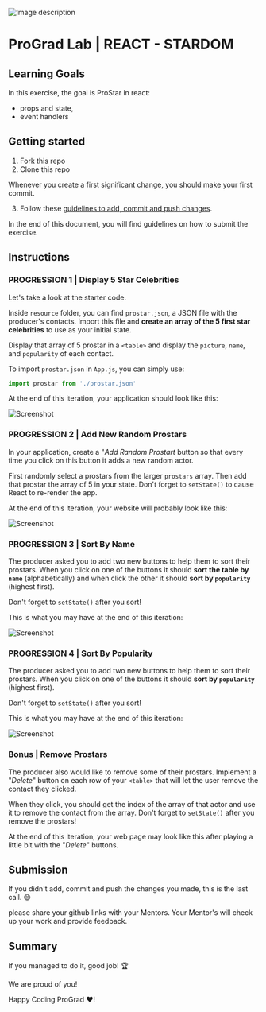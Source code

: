 ![Image description](https://i1.faceprep.in/ProGrad/prograd-logo.png)

# ProGrad Lab | REACT - STARDOM

## Learning Goals

In this exercise, the goal is ProStar in react:

- props and state,
- event handlers

## Getting started

1. Fork this repo
2. Clone this repo

Whenever you create a first significant change, you should make your first commit.

3. Follow these [guidelines to add, commit and push changes](https://github.com/FACEPrep-ProGrad/general-guidelines-labs-project-builders.git).

In the end of this document, you will find guidelines on how to submit the exercise.

## Instructions

### PROGRESSION 1 | Display 5 Star Celebrities

Let's take a look at the starter code.

Inside `resource` folder, you can find `prostar.json`, a JSON file with the producer's contacts. Import this file and **create an array of the 5 first star celebrities** to use as your initial state.

Display that array of 5 prostar in a `<table>` and display the `picture`, `name`, and `popularity` of each contact.

To import `prostar.json` in `App.js`, you can simply use:

```js
import prostar from './prostar.json'
```

At the end of this iteration, your application should look like this:

![Screenshot](https://i1.faceprep.in/ProGrad/pro1.PNG)


### PROGRESSION 2 | Add New Random Prostars

In your application, create a "*Add Random Prostart* button so that every time you click on this button it adds a new random actor.

First randomly select a prostars from the larger `prostars` array. Then add that prostar the array of 5 in your state. Don't forget to `setState()` to cause React to re-render the app.

At the end of this iteration, your website will probably look like this:

![Screenshot](https://i1.faceprep.in/ProGrad/pro2.PNG)


### PROGRESSION 3 | Sort By Name

The producer asked you to add two new buttons to help them to sort their prostars. When you click on one of the buttons it should **sort the table by `name`** (alphabetically) and when click the other it should **sort by `popularity`** (highest first).

Don't forget to `setState()` after you sort!

This is what you may have at the end of this iteration:

![Screenshot](https://i1.faceprep.in/ProGrad/pro3.PNG)

### PROGRESSION 4 | Sort By Popularity

The producer asked you to add two new buttons to help them to sort their prostars. When you click on one of the buttons it should **sort by `popularity`** (highest first).

Don't forget to `setState()` after you sort!

This is what you may have at the end of this iteration:

![Screenshot](https://i1.faceprep.in/ProGrad/pro4.PNG)

### Bonus | Remove Prostars

The producer also would like to remove some of their prostars. Implement a "*Delete*" button on each row of your `<table>` that will let the user remove the contact they clicked.

When they click, you should get the index of the array of that actor and use it to remove the contact from the array. Don't forget to `setState()` after you remove the prostars!

At the end of this iteration, your web page may look like this after playing a little bit with the "*Delete*" buttons.

## Submission

If you didn't add, commit and push the changes you made, this is the last call. :smile:

please share your github links with your Mentors. Your Mentor's will check up your work and provide feedback. 

## Summary

If you managed to do it, good job! :trophy:

We are proud of you!

Happy Coding ProGrad ❤️!

